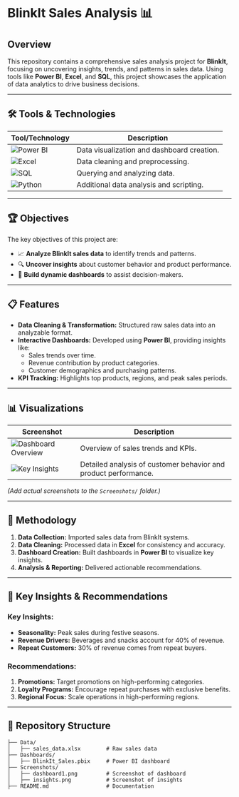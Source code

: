 # BlinkIt Sales Analysis 📊

## Overview
This repository contains a comprehensive sales analysis project for **BlinkIt**, focusing on uncovering insights, trends, and patterns in sales data. Using tools like **Power BI**, **Excel**, and **SQL**, this project showcases the application of data analytics to drive business decisions.

---

## 🛠️ Tools & Technologies
| Tool/Technology | Description |
|------------------|-------------|
| ![Power BI](https://img.shields.io/badge/PowerBI-%23F2C811.svg?style=for-the-badge&logo=powerbi&logoColor=black) | Data visualization and dashboard creation. |
| ![Excel](https://img.shields.io/badge/Excel-%23217346.svg?style=for-the-badge&logo=microsoft-excel&logoColor=white) | Data cleaning and preprocessing. |
| ![SQL](https://img.shields.io/badge/SQL-%230075C2.svg?style=for-the-badge&logo=postgresql&logoColor=white) | Querying and analyzing data. |
| ![Python](https://img.shields.io/badge/Python-%233776AB.svg?style=for-the-badge&logo=python&logoColor=white) | Additional data analysis and scripting. |

---

## 🏆 Objectives
The key objectives of this project are:
- 📈 **Analyze BlinkIt sales data** to identify trends and patterns.
- 🔍 **Uncover insights** about customer behavior and product performance.
- 🎯 **Build dynamic dashboards** to assist decision-makers.

---

## 📋 Features
- **Data Cleaning & Transformation:** Structured raw sales data into an analyzable format.
- **Interactive Dashboards:** Developed using **Power BI**, providing insights like:
  - Sales trends over time.
  - Revenue contribution by product categories.
  - Customer demographics and purchasing patterns.
- **KPI Tracking:** Highlights top products, regions, and peak sales periods.

---

## 📊 Visualizations
| Screenshot | Description |
|------------|-------------|
| ![Dashboard Overview]([Dashboard.png]) | Overview of sales trends and KPIs. |
| ![Key Insights](Screenshots/insights.png) | Detailed analysis of customer behavior and product performance. |

*(Add actual screenshots to the `Screenshots/` folder.)*

---

## 🚀 Methodology
1. **Data Collection:** Imported sales data from BlinkIt systems.
2. **Data Cleaning:** Processed data in **Excel** for consistency and accuracy.
3. **Dashboard Creation:** Built dashboards in **Power BI** to visualize key insights.
4. **Analysis & Reporting:** Delivered actionable recommendations.

---

## 🔑 Key Insights & Recommendations
### Key Insights:
- **Seasonality:** Peak sales during festive seasons.
- **Revenue Drivers:** Beverages and snacks account for 40% of revenue.
- **Repeat Customers:** 30% of revenue comes from repeat buyers.

### Recommendations:
1. **Promotions:** Target promotions on high-performing categories.
2. **Loyalty Programs:** Encourage repeat purchases with exclusive benefits.
3. **Regional Focus:** Scale operations in high-performing regions.

---

## 📂 Repository Structure
```plaintext
├── Data/
│   ├── sales_data.xlsx        # Raw sales data
├── Dashboards/
│   ├── BlinkIt_Sales.pbix     # Power BI dashboard
├── Screenshots/
│   ├── dashboard1.png         # Screenshot of dashboard
│   ├── insights.png           # Screenshot of insights
├── README.md                  # Documentation
